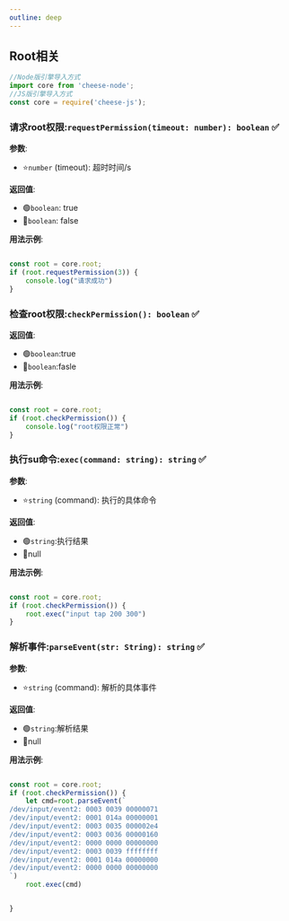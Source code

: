 ```yaml
---
outline: deep
---
```


## Root相关

```javascript
//Node版引擎导入方式
import core from 'cheese-node';
//JS版引擎导入方式
const core = require('cheese-js');
```

### 请求root权限:`requestPermission(timeout: number): boolean` :white_check_mark:

**参数**:

- ⭐`number` (timeout): 超时时间/s

**返回值**:

- :green_circle:`boolean`: true
- :red_circle:`boolean`: false

**用法示例**:

```javascript

const root = core.root;
if (root.requestPermission(3)) {
    console.log("请求成功")
}

```

### 检查root权限:`checkPermission(): boolean` :white_check_mark:

**返回值**:

- :green_circle:`boolean`:true
- :red_circle:`boolean`:fasle

**用法示例**:

```javascript

const root = core.root;
if (root.checkPermission()) {
    console.log("root权限正常")
}

```

### 执行su命令:`exec(command: string): string` :white_check_mark:

**参数**:

- ⭐`string` (command): 执行的具体命令

**返回值**:

- :green_circle:`string`:执行结果
- :red_circle:null

**用法示例**:

```javascript

const root = core.root;
if (root.checkPermission()) {
    root.exec("input tap 200 300")
}
```


### 解析事件:`parseEvent(str: String): string` :white_check_mark:

**参数**:

- ⭐`string` (command): 解析的具体事件

**返回值**:

- :green_circle:`string`:解析结果
- :red_circle:null

**用法示例**:

```javascript

const root = core.root;
if (root.checkPermission()) {
    let cmd=root.parseEvent(`
/dev/input/event2: 0003 0039 00000071
/dev/input/event2: 0001 014a 00000001
/dev/input/event2: 0003 0035 000002e4
/dev/input/event2: 0003 0036 00000160
/dev/input/event2: 0000 0000 00000000
/dev/input/event2: 0003 0039 ffffffff
/dev/input/event2: 0001 014a 00000000
/dev/input/event2: 0000 0000 00000000
`)
    root.exec(cmd)


}
```